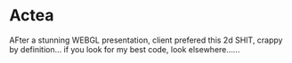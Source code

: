 Actea
=====

AFter a stunning WEBGL presentation, client prefered this 2d SHIT, crappy by definition... 
if you look for my best code, look elsewhere......

